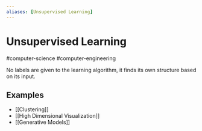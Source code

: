 ```yaml
---
aliases: [Unsupervised Learning]
---
```

# Unsupervised Learning
#computer-science #computer-engineering 

No labels are given to the learning algorithm, it finds its own structure based on its input.

## Examples
- [[Clustering]]
- [[High Dimensional Visualization]]
- [[Generative Models]]
